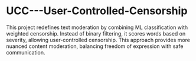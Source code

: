 # UCC---User-Controlled-Censorship
This project redefines text moderation by combining ML classification with weighted censorship. Instead of binary filtering, it scores words based on severity, allowing user-controlled censorship. This approach provides more nuanced content moderation, balancing freedom of expression with safe communication.
